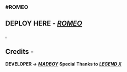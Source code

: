 ### <b>#ROMEO</b>

## DEPLOY HERE - <i><b>[ROMEO](https://dashboard.heroku.com/new?button-url=https%3A%2F%2Fgithub.com%2FPOKEDEX-20%2FRomeo&template=https%3A%2F%2Fgithub.com%2FPOKEDEX-20%2FRomeo)</b></i>
[.](https://heroku.com/deploy)

## Credits - 

<b>DEVELOPER -></b> <b><i>[MADBOY](https://github.com/madboy482)</i></b>
<b>Special Thanks to</b> <b><i>[LEGEND X](https://github.com/legendx22)</i></b>
